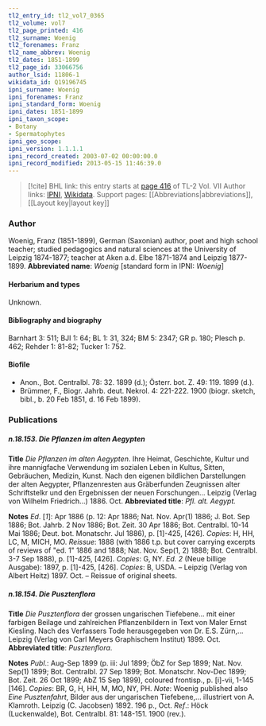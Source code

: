 ```yaml
---
tl2_entry_id: tl2_vol7_0365
tl2_volume: vol7
tl2_page_printed: 416
tl2_surname: Woenig
tl2_forenames: Franz
tl2_name_abbrev: Woenig
tl2_dates: 1851-1899
tl2_page_id: 33066756
author_lsid: 11806-1
wikidata_id: Q19196745
ipni_surname: Woenig
ipni_forenames: Franz
ipni_standard_form: Woenig
ipni_dates: 1851-1899
ipni_taxon_scope: 
- Botany
- Spermatophytes
ipni_geo_scope: 
ipni_version: 1.1.1.1
ipni_record_created: 2003-07-02 00:00:00.0
ipni_record_modified: 2013-05-15 11:46:39.0
---
```


> [!cite] BHL link: this entry starts at [page 416](https://www.biodiversitylibrary.org/page/33066756) of TL-2 Vol. VII
> Author links: [IPNI](https://www.ipni.org/a/11806-1), [Wikidata](https://www.wikidata.org/wiki/Q19196745). Support pages: [[Abbreviations|abbreviations]], [[Layout key|layout key]]

### Author

Woenig, Franz (1851-1899), German (Saxonian) author, poet and high school teacher; studied pedagogics and natural sciences at the University of Leipzig 1874-1877; teacher at Aken a.d. Elbe 1871-1874 and Leipzig 1877-1899. 
**Abbreviated name**: *Woenig* \[standard form in IPNI: *Woenig*\]

#### Herbarium and types

Unknown.

#### Bibliography and biography

Barnhart 3: 511; BJI 1: 64; BL 1: 31, 324; BM 5: 2347; GR p. 180; Plesch p. 462; Rehder 1: 81-82; Tucker 1: 752.

#### Biofile

- Anon., Bot. Centralbl. 78: 32. 1899 (d.); Österr. bot. Z. 49: 119. 1899 (d.).
- Brümmer, F., Biogr. Jahrb. deut. Nekrol. 4: 221-222. 1900 (biogr. sketch, bibl., b. 20 Feb 1851, d. 16 Feb 1899).

### Publications

##### n.18.153. Die Pflanzen im alten Aegypten

**Title**
*Die Pflanzen im alten Aegypten*. Ihre Heimat, Geschichte, Kultur und ihre mannigfache Verwendung im sozialen Leben in Kultus, Sitten, Gebräuchen, Medizin, Kunst. Nach den eigenen bildlichen Darstellungen der alten Aegypter, Pflanzenresten aus Gräberfunden Zeugnissen alter Schriftstelkr und den Ergebnissen der neuen Forschungen... Leipzig (Verlag von Wilhelm Friedrich...) 1886. Oct.
**Abbreviated title**: *Pfl. alt. Aegypt.*

**Notes**
*Ed*. \[*1*\]: Apr 1886 (p. 12: Apr 1886; Nat. Nov. Apr(1) 1886; J. Bot. Sep 1886; Bot. Jahrb. 2 Nov 1886; Bot. Zeit. 30 Apr 1886; Bot. Centralbl. 10-14 Mai 1886; Deut. bot. Monatschr. Jul 1886), p. \[1\]-425, \[426\]. *Copies*: H, HH, LC, M, MICH, MO.
*Reissue*: 1888 (with 1886 t.p. but cover carrying excerpts of reviews of "ed. 1" 1886 and 1888; Nat. Nov. Sep(1, 2) 1888; Bot. Centralbl. 3-7 Sep 1888), p. \[1\]-425, \[426\].
*Copies*: G, NY.
*Ed. 2* (Neue billige Ausgabe): 1897, p. \[1\]-425, \[426\]. *Copies*: B, USDA. – Leipzig (Verlag von Albert Heitz) 1897. Oct. – Reissue of original sheets.

##### n.18.154. Die Pusztenflora

**Title**
*Die Pusztenflora* der grossen ungarischen Tiefebene... mit einer farbigen Beilage und zahlreichen Pflanzenbildern in Text von Maler Ernst Kiesling. Nach des Verfassers Tode herausgegeben von Dr. E.S. Zürn,... Leipzig (Verlag von Carl Meyers Graphischem Institut) 1899. Oct.
**Abbreviated title**: *Pusztenflora*.

**Notes**
*Publ*.: Aug-Sep 1899 (p. iii: Jul 1899; ÖbZ for Sep 1899; Nat. Nov. Sep(1) 1899; Bot. Centralbl. 27 Sep 1899; Bot. Monatschr. Nov-Dec 1899; Bot. Zeit. 26 Oct 1899; AbZ 15 Sep 1899), coloured frontisp., p. \[i\]-vii, 1-145 \[146\]. *Copies*: BR, G, H, HH, M, MO, NY, PH.
*Note*: Woenig published also *Eine Pusztenfahrt*, Bilder aus der ungarischen Tiefebene,... illustriert von A. Klamroth. Leipzig (C. Jacobsen) 1892. 196 p., Oct.
*Ref*.: Höck (Luckenwalde), Bot. Centralbl. 81: 148-151. 1900 (rev.).

